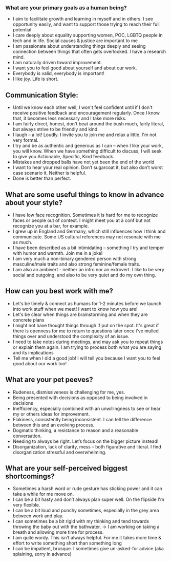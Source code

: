 ### What are your primary goals as a human being?

* I aim to facilitate growth and learning in myself and in others. I see opportunity easily, and want to support those trying to reach their full potential
* I care deeply about equality supporting women, POC, LGBTQ people in tech and in life. Social causes & justice are important to me
* I am passionate about understanding things deeply and seeing connection between things that often gets overlooked. I have a research mind.
* I am naturally driven toward improvement.
* I want you to feel good about yourself and about our work.
* Everybody is valid, everybody is important!
* I like joy. Life is short.

## Communication Style:
* Until we know each other well, I won't feel confident until if I don't receive positive feedback and encouragement regularly. Once I know that, it becomes less necessary and I take more risks.
* I am fairly direct, honest, don't beat around the bush much, fairly literal, but always strive to be friendly and kind.
* I laugh – a lot! Loudly. I invite you to join me and relax a little. I'm not very formal.
* I try and be as authentic and generous as I can – when I like your work, you will know. When we have something difficult to discuss, I will seek to give you Actionable, Specific, Kind feedback.
* Mistakes and dropped balls have not yet been the end of the world
* I want to hear your real opinion. Don’t sugarcoat it, but also don’t worst case scenario it. Neither is helpful.
* Done is better than perfect.

## What are some useful things to know in advance about your style?
* I have low face recognition. Sometimes it is hard for me to recognize faces or people out of context. I might meet you at a conf but not recognize you at a bar, for example.
* I grew up in England and Germany, which still influences how I think and communicate. Some US cultural references may not resonate with me as much.
* I have been described as a bit intimidating – something I try and temper with humor and warmth. Join me in a joke!
* I am very much a non-binary gendered person with strong masculine/male traits and also strong feminine/female traits.
* I am also an ambivert - neither an intro nor an extrovert. I like to be very social and outgoing, and also to be very quiet and do my own thing.

## How can you best work with me?
* Let's be timely & connect as humans for 1-2 minutes before we launch into work stuff when we meet! I want to know how you are!
* Let's be clear when things are brainstorming and when they are concrete plans
* I might not have thought things through if put on the spot. It's great if there is openness for me to return to questions later once i've mulled things over and understood the complexity of an issue.
* I need to take notes during meetings, and may ask you to repeat things or explain them again. I am trying to process both what you are saying and its implications
* Tell me when I did a good job! I will tell you because I want you to feel good about our work too!

## What are your pet peeves?
* Rudeness, dismissiveness is challenging for me, yes.
* Being presented with decisions as opposed to being involved in decisions
* Inefficiency, especially combined with an unwillingness to see or hear my or
others ideas for improvement.
* Flakiness, consistently being inconsistent. I can tell the
difference between this and an evolving process.
* Dogmatic thinking, a resistance to reason and a reasonable conversation.
* Needing to always be right. Let’s focus on the bigger picture instead!
* Disorganization, lack of clarity, mess – both figurative and literal. I find disorganization stressful and overwhelming.

## What are your self-perceived biggest shortcomings?
* Sometimes a harsh word or rude gesture has sticking power and it can take a while for me move on.
* I can be a bit hasty and don’t always plan super well. On the flipside I'm very flexible.
* I can be a bit loud and punchy sometimes, especially in the grey area between work and play.
* I can sometimes be a bit rigid with my thinking and tend towards throwing the baby out with the bathwater. -> I am working on taking a breath and allowing more time for process.
* I am quite wordy. This isn’t always helpful. For me it takes more time & effort to write something short than something long
* I can be impatient, brusque. I sometimes give un-asked-for advice (aka splaining, sorry in advance)
